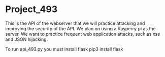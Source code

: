 # Project_493
This is the API of the webserver that we will practice attacking and improving the security of the API. We plan on using a Rasperry pi as the server. We want to practice frequent web application attacks, such as xss and JSON hijacking.

To run api_493.py you must install flask
pip3 install flask 
